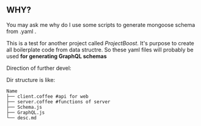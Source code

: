 ## WHY?
You may ask me why do I use some scripts to generate mongoose schema from .yaml .



This is a test for another project called *ProjectBoost*.
It's purpose to create all boilerplate code from data structre.
So these yaml files will probably be used **for generating GraphQL schemas**

Direction of further devel:

Dir structure is like:

	Name
	├── client.coffee #api for web
	├── server.coffee #functions of server
	├── Schema.js
	├── GraphQL.js
	└── desc.md

